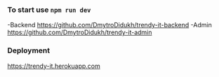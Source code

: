 ### To start use `npm run dev`

-Backend
https://github.com/DmytroDidukh/trendy-it-backend
-Admin
https://github.com/DmytroDidukh/trendy-it-admin

### Deployment

https://trendy-it.herokuapp.com
